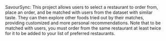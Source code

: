 SavourSync:
This project allows users to select a restaurant to order from, place an order, and be matched with users from the dataset with similar taste.
They can then explore other foods tried out by their matches, providing customized and more personal recommendations.
Note that to be matched with users, you must order from the same restaurant at least twice for it to be added to your list of preferred restaurants.
